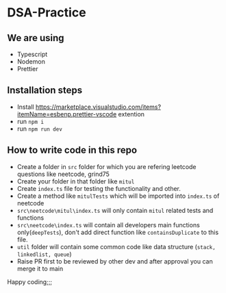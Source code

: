 # DSA-Practice

## We are using
- Typescript
- Nodemon
- Prettier

## Installation steps
- Install https://marketplace.visualstudio.com/items?itemName=esbenp.prettier-vscode extention
- run `npm i`
- run `npm run dev`

## How to write code in this repo
- Create a folder in `src` folder for which you are refering leetcode questions like neetcode, grind75
- Create your folder in that folder like `mitul`
- Create `index.ts` file for testing the functionality and other.
- Create a method like `mitulTests` which will be imported into `index.ts` of neetcode
- `src\neetcode\mitul\index.ts` will only contain `mitul` related tests and functions
- `src\neetcode\index.ts` will contain all developers main functions only(`deepTests`), don't add direct function like `containsDuplicate` to this file.
- `util` folder will contain some common code like data structure (`stack, linkedlist, queue`)
- Raise PR first to be reviewed by other dev and after approval you can merge it to main

Happy coding;;;
